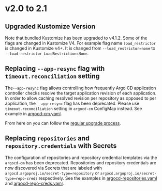 # v2.0 to 2.1

## Upgraded Kustomize Version

Note that bundled Kustomize has been upgraded to v4.1.2. Some of the flags are changed in Kustomize V4. 
For example flag name `load_restrictor` is changed in Kustomize v4+. It is changed from `--load_restrictor=none` to `--load-restrictor LoadRestrictionsNone`. 

## Replacing `--app-resync` flag with `timeout.reconciliation` setting

The`--app-resync` flag allows controlling how frequently Argo CD application controller checks resolve the target
application revision of each application. In order to allow caching resolved revision per repository as opposed to per
application, the `--app-resync` flag has been deprecated. Please use `timeout.reconciliation` setting in `argocd-cm` ConfigMap instead.
See example in [argocd-cm.yaml](../argocd-cm.yaml).

From here on you can follow the [regular upgrade process](./overview.md).

## Replacing `repositories` and `repository.credentials` with Secrets

The configuration of repositories and repository credential templates via the `argocd-cm` has been deprecated.
Repositories and repository credentials are now discovered via Secrets that are labeled with `argocd.argoproj.io/secret-type=repository`
or `argocd.argoproj.io/secret-type=repo-creds` respectively. See the examples in [argocd-repositories.yaml](../argocd-repositories.yaml)
and [argocd-repo-creds.yaml](../argocd-repo-creds.yaml).